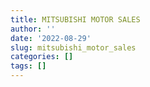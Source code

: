 ```yaml
---
title: MITSUBISHI MOTOR SALES
author: ''
date: '2022-08-29'
slug: mitsubishi_motor_sales
categories: []
tags: []
---
```

